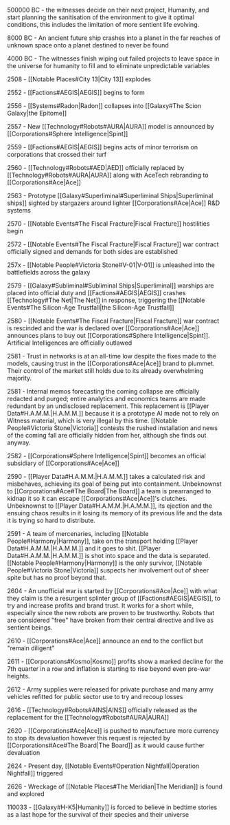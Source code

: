 500000 BC - the witnesses decide on their next project, Humanity, and start planning the sanitisation of the environment to give it optimal conditions, this includes the limitation of more sentient life evolving.

8000 BC - An ancient future ship crashes into a planet in the far reaches of unknown space onto a planet destined to never be found

4000 BC - The witnesses finish wiping out failed projects to leave space in the universe for humanity to fill and to eliminate unpredictable variables

2508 - [[Notable Places#City 13|City 13]] explodes

2552 - [[Factions#AEGIS|AEGIS]] begins to form

2556 - [[Systems#Radon|Radon]] collapses into [[Galaxy#The Scion Galaxy|the Epitome]]

2557 - New [[Technology#Robots#AURA|AURA]] model is announced by [[Corporations#Sphere Intelligence|Spint]]

2559 - [[Factions#AEGIS|AEGIS]] begins acts of minor terrorism on corporations that crossed their turf 

2560 - [[Technology#Robots#AED|AED]] officially replaced by [[Technology#Robots#AURA|AURA]] along with AceTech rebranding to [[Corporations#Ace|Ace]]

2563 - Prototype [[Galaxy#Superliminal#Superliminal Ships|Superliminal ships]] sighted by stargazers around lighter [[Corporations#Ace|Ace]] R&D systems

2570 - [[Notable Events#The Fiscal Fracture|Fiscal Fracture]] hostilities begin

2572 - [[Notable Events#The Fiscal Fracture|Fiscal Fracture]] war contract officially signed and demands for both sides are established

257x - [[Notable People#Victoria Stone#V-01|V-01]] is unleashed into the battlefields across the galaxy

2579 - [[Galaxy#Subliminal#Subliminal Ships|Superliminal]] warships are placed into official duty and [[Factions#AEGIS|AEGIS]] crashes [[Technology#The Net|The Net]] in response, triggering the [[Notable Events#The Silicon-Age Trustfall|the Silicon-Age Trustfall]]

2580 - [[Notable Events#The Fiscal Fracture|Fiscal Fracture]] war contract is rescinded and the war is declared over [[Corporations#Ace|Ace]] announces plans to buy out [[Corporations#Sphere Intelligence|Spint]]. Artificial Intelligences are officially outlawed

2581 - Trust in networks is at an all-time low despite the fixes made to the models, causing trust in the [[Corporations#Ace|Ace]] brand to plummet. Their control of the market still holds due to its already overwhelming majority. 

2581 - Internal memos forecasting the coming collapse are officially redacted and purged; entire analytics and economics teams are made redundant by an undisclosed replacement. This replacement is [[Player Data#H.A.M.M.|H.A.M.M.]] because it is a prototype AI made not to rely on Witness material, which is very illegal by this time. [[Notable People#Victoria Stone|Victoria]] contests the rushed installation and news of the coming fall are officially hidden from her, although she finds out anyway.

2582 - [[Corporations#Sphere Intelligence|Spint]] becomes an official subsidiary of [[Corporations#Ace|Ace]]

2590 - [[Player Data#H.A.M.M.|H.A.M.M.]] takes a calculated risk and misbehaves, achieving its goal of being put into containment. Unbeknownst to [[Corporations#Ace#The Board|The Board]] a team is prearranged to kidnap it so it can escape [[Corporations#Ace|Ace]]'s clutches. Unbeknownst to [[Player Data#H.A.M.M.|H.A.M.M.]], its ejection and the ensuing chaos results in it losing its memory of its previous life and the data it is trying so hard to distribute.

2591 - A team of mercenaries, including [[Notable People#Harmony|Harmony]], take on the transport holding [[Player Data#H.A.M.M.|H.A.M.M.]] and it goes to shit. [[Player Data#H.A.M.M.|H.A.M.M.]] is shot into space and the data is separated. [[Notable People#Harmony|Harmony]] is the only survivor, [[Notable People#Victoria Stone|Victoria]] suspects her involvement out of sheer spite but has no proof beyond that.

2604 - An unofficial war is started by [[Corporations#Ace|Ace]] with what they claim is the a resurgent splinter group of [[Factions#AEGIS|AEGIS]], to try and increase profits and brand trust. It works for a short while, especially since the new robots are proven to be trustworthy. Robots that are considered "free" have broken from their central directive and live as sentient beings.

2610 - [[Corporations#Ace|Ace]] announce an end to the conflict but "remain diligent"

2611 - [[Corporations#Kosmo|Kosmo]] profits show a marked decline for the 7th quarter in a row and inflation is starting to rise beyond even pre-war heights.

2612 - Army supplies were released for private purchase and many army vehicles refitted for public sector use to try and recoup losses

2616 - [[Technology#Robots#AINS|AINS]] officially released as the replacement for the [[Technology#Robots#AURA|AURA]]

2620 - [[Corporations#Ace|Ace]] is pushed to manufacture more currency to stop its devaluation however this request is rejected by [[Corporations#Ace#The Board|The Board]] as it would cause further devaluation

2624 - Present day, [[Notable Events#Operation Nightfall|Operation Nightfall]] triggered

2626 - Wreckage of [[Notable Places#The Meridian|The Meridian]] is found and explored

110033 - [[Galaxy#H-K5|Humanity]] is forced to believe in bedtime stories as a last hope for the survival of their species and their universe